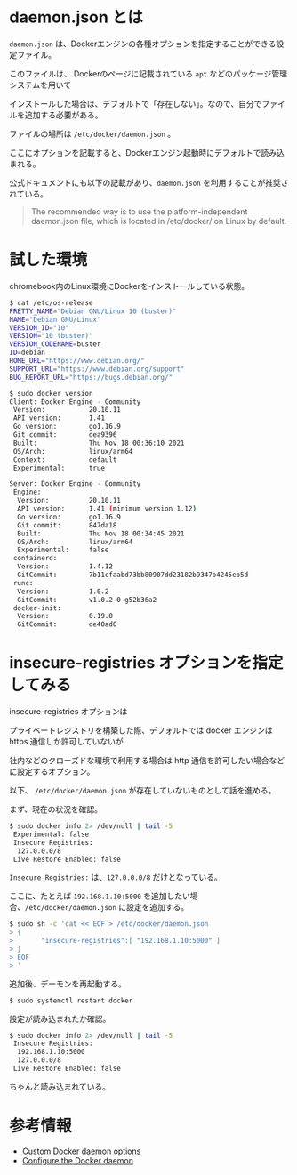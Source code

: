 # daemon.json とは

```daemon.json``` は、Dockerエンジンの各種オプションを指定することができる設定ファイル。

このファイルは、 Dockerのページに記載されている ```apt``` などのパッケージ管理システムを用いて

インストールした場合は、デフォルトで「存在しない」。なので、自分でファイルを追加する必要がある。

ファイルの場所は ```/etc/docker/daemon.json``` 。

ここにオプションを記載すると、Dockerエンジン起動時にデフォルトで読み込まれる。

公式ドキュメントにも以下の記載があり、```daemon.json``` を利用することが推奨されている。

> The recommended way is to use the platform-independent daemon.json file, which is located in /etc/docker/ on Linux by default. 

# 試した環境

chromebook内のLinux環境にDockerをインストールしている状態。

```sh
$ cat /etc/os-release 
PRETTY_NAME="Debian GNU/Linux 10 (buster)"
NAME="Debian GNU/Linux"
VERSION_ID="10"
VERSION="10 (buster)"
VERSION_CODENAME=buster
ID=debian
HOME_URL="https://www.debian.org/"
SUPPORT_URL="https://www.debian.org/support"
BUG_REPORT_URL="https://bugs.debian.org/"

$ sudo docker version
Client: Docker Engine - Community
 Version:           20.10.11
 API version:       1.41
 Go version:        go1.16.9
 Git commit:        dea9396
 Built:             Thu Nov 18 00:36:10 2021
 OS/Arch:           linux/arm64
 Context:           default
 Experimental:      true

Server: Docker Engine - Community
 Engine:
  Version:          20.10.11
  API version:      1.41 (minimum version 1.12)
  Go version:       go1.16.9
  Git commit:       847da18
  Built:            Thu Nov 18 00:34:45 2021
  OS/Arch:          linux/arm64
  Experimental:     false
 containerd:
  Version:          1.4.12
  GitCommit:        7b11cfaabd73bb80907dd23182b9347b4245eb5d
 runc:
  Version:          1.0.2
  GitCommit:        v1.0.2-0-g52b36a2
 docker-init:
  Version:          0.19.0
  GitCommit:        de40ad0
```

# insecure-registries オプションを指定してみる

insecure-registries オプションは

プライベートレジストリを構築した際、デフォルトでは docker エンジンは https 通信しか許可していないが

社内などのクローズドな環境で利用する場合は http 通信を許可したい場合などに設定するオプション。

以下、 ```/etc/docker/daemon.json``` が存在していないものとして話を進める。

まず、現在の状況を確認。

```sh
$ sudo docker info 2> /dev/null | tail -5
 Experimental: false
 Insecure Registries:
  127.0.0.0/8
 Live Restore Enabled: false
```

```Insecure Registries:``` は、```127.0.0.0/8``` だけとなっている。

ここに、たとえば ```192.168.1.10:5000``` を追加したい場合、```/etc/docker/daemon.json``` に設定を追加する。

```sh
$ sudo sh -c 'cat << EOF > /etc/docker/daemon.json
> {
>       "insecure-registries":[ "192.168.1.10:5000" ]
> }
> EOF
> '
```

追加後、デーモンを再起動する。

```sh
$ sudo systemctl restart docker
```

設定が読み込まれたか確認。

```sh
$ sudo docker info 2> /dev/null | tail -5
 Insecure Registries:
  192.168.1.10:5000
  127.0.0.0/8
 Live Restore Enabled: false
```

ちゃんと読み込まれている。

# 参考情報

- [Custom Docker daemon options](https://docs.docker.com/config/daemon/systemd/#custom-docker-daemon-options)
- [Configure the Docker daemon](https://docs.docker.com/config/daemon/#configure-the-docker-daemon)

